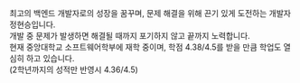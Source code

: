 최고의 백엔드 개발자로의 성장을 꿈꾸며, 문제 해결을 위해 끈기 있게 도전하는 개발자 정현승입니다. <br/>
개발 중 문제가 발생하면 해결될 때까지 포기하지 않고 끝까지 노력합니다. <br/>
현재 중앙대학교 소프트웨어학부에 재학 중이며, 학점 4.38/4.5를 받을 만큼 학업도 열심히 하고 있습니다. <br/>
(2학년까지의 성적만 반영시 4.36/4.5)
<!---
- 👋 Hi, I’m @cau20232907
- 👀 I’m interested in ...
- 🌱 I’m currently learning ...
- 💞️ I’m looking to collaborate on ...
- 📫 How to reach me ...
- 😄 Pronouns: ...
- ⚡ Fun fact: ...
--->
<!---
cau20232907/cau20232907 is a ✨ special ✨ repository because its `README.md` (this file) appears on your GitHub profile.
You can click the Preview link to take a look at your changes.
--->
